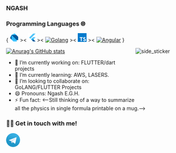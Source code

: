 
<h3>NGASH<h3/>
  
  ### Programming Languages 🌐

{ [<img src="https://raw.githubusercontent.com/github/explore/main/topics/dart/dart.png" alt="Dart" width="24">](https://dart.dev/) ><  [<img src="https://raw.githubusercontent.com/github/explore/80688e429a7d4ef2fca1e82350fe8e3517d3494d/topics/flutter/flutter.png" alt="Flutter" width="24">](https://flutter.dev/)>< [<img src="https://upload.wikimedia.org/wikipedia/commons/0/05/Go_Logo_Blue.svg" alt="Golang" height="24" width="26">](https://go.dev/) >< [<img src="https://raw.githubusercontent.com/github/explore/80688e429a7d4ef2fca1e82350fe8e3517d3494d/topics/typescript/typescript.png" alt="Typescript" width="24">](https://www.typescriptlang.org/) >< [<img src="https://angular.io/assets/images/logos/angular/logo-nav@2x.png" alt="Angular" width="24">](https://angular.io/) }
<!-- |---|---|---|---|---|---| -->
  
<img align="right" width=150px height=150px alt="side_sticker" src="https://media.giphy.com/media/TEnXkcsHrP4YedChhA/giphy.gif" />

[![Anurag's GitHub stats](https://github-readme-stats.vercel.app/api?username=Genialngash&count_private=true&theme=dracula&show_icons=true)](https://github.com/anuraghazra/github-readme-stats)

- 🔭 I’m currently working on: FLUTTER/dart projects
- 🌱 I’m currently learning:  AWS, LASERS.
- 👯 I’m looking to collaborate on: GoLANG/FLUTTER Projects
- 😄 Pronouns: Ngash E.G.H.
- ⚡ Fun fact: <--Still thinking of a way to summarize all the physics in single formula printable on a mug.-->

<!-- [![Top Langs](https://github-readme-stats.vercel.app/api/top-langs/?username=Genialngash&langs_count=8&layout=compact)](https://github.com/anuraghazra/github-readme-stats) -->


<h3> 🤝🏻 Get in touch with me! </h3>

[<img src="https://raw.githubusercontent.com/github/explore/80688e429a7d4ef2fca1e82350fe8e3517d3494d/topics/telegram/telegram.png" alt="telegram" width="38">](https://t.me/Algorithm1001)

